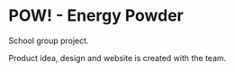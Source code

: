# POW! - Energy Powder

School group project.

Product idea, design and website is created with the team. 
